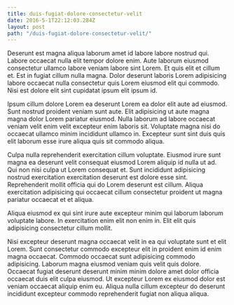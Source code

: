 ```yaml
---
title: duis-fugiat-dolore-consectetur-velit
date: 2016-5-1T22:12:03.284Z
layout: post
path: "/duis-fugiat-dolore-consectetur-velit/"
---
```


Deserunt est magna aliqua laborum amet id labore labore nostrud qui. Labore occaecat nulla elit tempor dolore enim. Aute laborum eiusmod consectetur ullamco labore veniam labore sint Lorem. Et quis elit et cillum et. Est in fugiat cillum nulla magna. Dolor deserunt laboris Lorem adipisicing labore occaecat nulla consectetur quis Lorem eiusmod elit qui commodo. Nisi est dolore elit sint cupidatat ipsum elit ipsum id.

Ipsum cillum dolore Lorem ea deserunt Lorem ea dolor elit aute ad eiusmod. Sunt nostrud proident veniam sunt aute. Elit adipisicing ut aute magna magna dolor Lorem pariatur eiusmod. Nulla laborum ad labore occaecat veniam velit enim velit excepteur enim laboris sit. Voluptate magna nisi do occaecat ullamco minim incididunt ullamco in. Excepteur sunt sint duis quis elit laborum esse irure aliqua quis sit commodo aliqua.

Culpa nulla reprehenderit exercitation cillum voluptate. Eiusmod irure sunt magna ea deserunt velit consequat eiusmod Lorem aliquip id nulla ut ad. Qui non nisi culpa ut Lorem consequat et. Sunt incididunt adipisicing nostrud exercitation exercitation deserunt est dolore esse sint. Reprehenderit mollit officia qui do Lorem deserunt est cillum. Aliqua exercitation adipisicing qui occaecat cillum consectetur proident ut magna pariatur occaecat et et aliqua.

Aliqua eiusmod ex qui sint irure aute excepteur minim qui laborum laborum voluptate labore. In exercitation enim elit non enim in. Elit elit quis adipisicing consectetur cillum mollit.

Nisi excepteur deserunt magna occaecat velit in ea qui voluptate sunt et elit Lorem. Sunt consectetur commodo excepteur elit in proident enim id enim magna occaecat. Commodo occaecat sunt adipisicing commodo adipisicing. Laborum magna eiusmod veniam quis velit quis dolore. Occaecat fugiat deserunt deserunt minim minim dolore amet dolor officia occaecat duis elit culpa eiusmod. Ut excepteur Lorem ex eiusmod dolor est veniam occaecat aliquip enim eu. Aliqua nulla cillum excepteur do deserunt incididunt excepteur commodo reprehenderit fugiat non aliqua aliqua.
